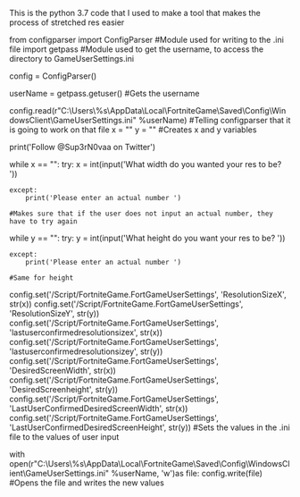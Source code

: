 This is the python 3.7 code that I used to make a tool that makes the process of stretched res easier

from configparser import ConfigParser #Module used for writing to the .ini file
import getpass #Module used to get the username, to access the directory to GameUserSettings.ini

config = ConfigParser()

userName = getpass.getuser() #Gets the username

config.read(r"C:\Users\\%s\AppData\Local\FortniteGame\Saved\Config\WindowsClient\GameUserSettings.ini" %userName)
#Telling configparser that it is going to work on that file
x = ""
y = ""
#Creates x and y variables

print('Follow @Sup3rN0vaa on Twitter')

while x == "":
    try:
        x = int(input('What width do you wanted your res to be? '))

    except:
        print('Please enter an actual number ')

    #Makes sure that if the user does not input an actual number, they have to try again

while y == "":
    try:
        y = int(input('What height do you want your res to be? '))

    except:
        print('Please enter an actual number ')

    #Same for height



config.set('/Script/FortniteGame.FortGameUserSettings', 'ResolutionSizeX', str(x))
config.set('/Script/FortniteGame.FortGameUserSettings', 'ResolutionSizeY', str(y))
config.set('/Script/FortniteGame.FortGameUserSettings', 'lastuserconfirmedresolutionsizex', str(x))
config.set('/Script/FortniteGame.FortGameUserSettings', 'lastuserconfirmedresolutionsizey', str(y))
config.set('/Script/FortniteGame.FortGameUserSettings', 'DesiredScreenWidth', str(x))
config.set('/Script/FortniteGame.FortGameUserSettings', 'DesiredScreenheight', str(y))
config.set('/Script/FortniteGame.FortGameUserSettings', 'LastUserConfirmedDesiredScreenWidth', str(x))
config.set('/Script/FortniteGame.FortGameUserSettings', 'LastUserConfirmedDesiredScreenHeight', str(y))
#Sets the values in the .ini file to the values of user input

with open(r"C:\Users\\%s\AppData\Local\FortniteGame\Saved\Config\WindowsClient\GameUserSettings.ini" %userName, 'w')as file:
    config.write(file)
    #Opens the file and writes the new values
